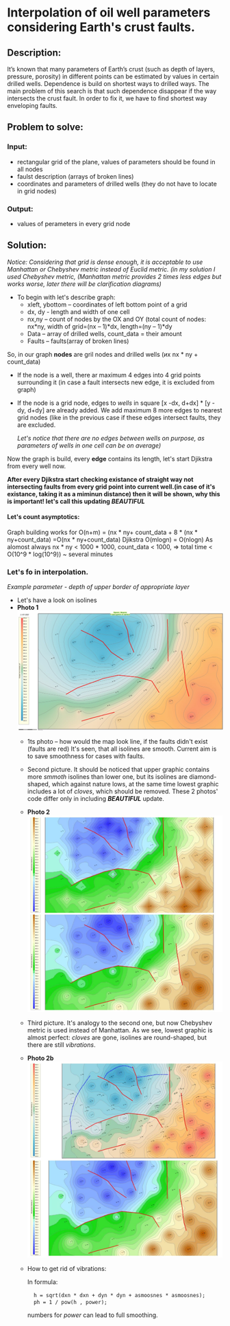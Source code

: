 # Interpolation of oil well parameters considering Earth's crust faults.
## Description:
It’s known that many parameters of Earth’s crust  (such as depth of layers, pressure, porosity) in different points can be estimated by values in certain drilled wells. Dependence is build on shortest ways to drilled ways. The main problem of this search is that such dependence disappear if the way intersects the crust fault. In order to fix it, we have to find shortest way enveloping faults.  

## Problem to solve:
### Input:
* rectangular grid of the plane, values of parameters should be found in all nodes
* faulst description (arrays of broken lines)
* coordinates and parameters of drilled wells (they do not have to locate in grid nodes)
### Output:
* values of perameters in every grid node

## Solution:
 *Notice: Considering that grid is dense enough, it is acceptable to use Manhattan or Chebyshev metric instead of Euclid metric. (in my solution I used Chebyshev metric, (Manhattan metric provides 2 times less edges but works worse, later there will be clarification diagrams)*
* To begin with let's describe graph:
  * xleft, ybottom – coordinates of left bottom point of a grid
  * dx, dy - length and width of one cell
  * nx,ny – count of nodes by the OX and OY (total count of nodes: nx*ny, width of grid=(nx – 1)*dx, length=(ny – 1)*dy
  * Data – array of drilled wells, count_data = their amount
  * Faults – faults(array of broken lines) </br>

So, in our graph **nodes** are gril nodes and drilled wells (их nx * ny + count_data) 
* If the node is a well, there ar maximum 4 edges into 4 grid points surrounding it (in case a fault intersects new edge, it is excluded from graph)
* If the node is a grid node, edges to *wells* in square [x -dx, d+dx] * [y -dy, d+dy] are already added. We add maximum 8 more edges to nearest grid nodes (like in the previous case if these edges intersect faults, they are excluded.

  *Let's notice that there are no edges between wells  on purpose, as parameters of wells in one cell can be on average)*

Now the graph is build, every **edge** contains its length, let's start Djikstra from every well now.

**After every Djikstra start checking existance of straight way not intersecting faults from every grid point into current well.(in case of it's existance, taking it as a miminun distance) then it will be shown, why this is important! let's call this updating *BEAUTIFUL***

#### Let's count asymptotics:
Graph building works for O(n+m) = (nx * ny+ count_data + 8 * (nx * ny+count_data) =O(nx * ny+count_data)
Djikstra  O(mlogn) = O(nlogn)
As alomost always nx * ny < 1000 * 1000, count_data < 1000, => total time < O(10^9 * log(10^9)) ~ several minutes

### Let's fo in interpolation.
*Example parameter - depth of upper border of appropriate layer*
* Let's have a look on isolines 
* **Photo 1**
  ![Photo 1](https://github.com/Polinakleidman/Interpolation_with_fractures/blob/main/1.jpg "")
  * 1ts photo – how would the map look line, if the faults didn't exist (faults are red) It's seen, that all isolines are smooth. Current aim is to save smoothness for cases with faults.
  
  * Second picture. It should be noticed that upper graphic contains more *smmoth* isolines than lower one, but its isolines are diamond-shaped, which against nature lows, at the same time lowest graphic includes a lot of *cloves*, which should be removed. These 2 photos' code differ only in including  ***BEAUTIFUL*** update.
  * **Photo 2**
  ![Photo 2](https://github.com/Polinakleidman/Interpolation_with_fractures/blob/main/no_diag.jpg "") 
  
  * Third picture. It's analogy to the second one, but now Chebyshev metric is used instead of Manhattan. As we see, lowest graphic is almost perfect: *cloves* are gone, isolines are round-shaped, but there are still *vibrations*.
  * **Photo 2b**
  ![Photo 3](https://github.com/Polinakleidman/Interpolation_with_fractures/blob/main/diag.jpg "")
  * How to get rid of vibrations:
    
    In formula:
    ```
      h = sqrt(dxn * dxn + dyn * dyn + asmoosnes * asmoosnes);
      ph = 1 / pow(h , power); 
    ``` 
      numbers for *power* can lead to full smoothing. 
